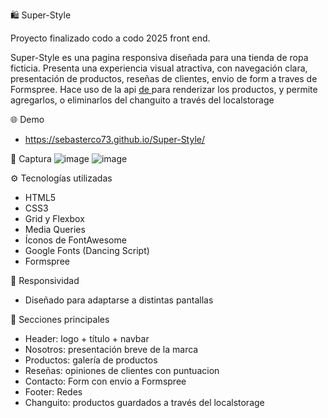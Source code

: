 🛍️ Super-Style

Proyecto finalizado codo a codo 2025 front end.

Super-Style es una pagina responsiva diseñada para una tienda de ropa ficticia. Presenta una experiencia visual atractiva, con navegación clara, presentación de productos, reseñas de clientes, envio de form a traves de Formspree. Hace uso de la api [de ](https://dummyjson.com/docs/products) para renderizar los productos, y permite agregarlos, o eliminarlos del changuito a través del localstorage

🌐 Demo
- https://sebasterco73.github.io/Super-Style/

📸 Captura
![image](https://github.com/user-attachments/assets/17c1db69-8c82-470f-9e28-c4c157246033)
![image](https://github.com/user-attachments/assets/ba2b529e-2888-4515-b4fe-3fe623860dad)

⚙️ Tecnologías utilizadas
- HTML5
- CSS3
- Grid y Flexbox
- Media Queries
- Íconos de FontAwesome
- Google Fonts (Dancing Script)
- Formspree

📱 Responsividad
- Diseñado para adaptarse a distintas pantallas



🧩 Secciones principales
- Header: logo + título + navbar
- Nosotros: presentación breve de la marca
- Productos: galería de productos
- Reseñas: opiniones de clientes con puntuacion
- Contacto: Form con envio a Formspree
- Footer: Redes
- Changuito: productos guardados a través del localstorage
